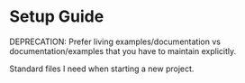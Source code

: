 # Setup Guide

DEPRECATION: Prefer living examples/documentation vs documentation/examples that you have to maintain explicitly.

Standard files I need when starting a new project.
